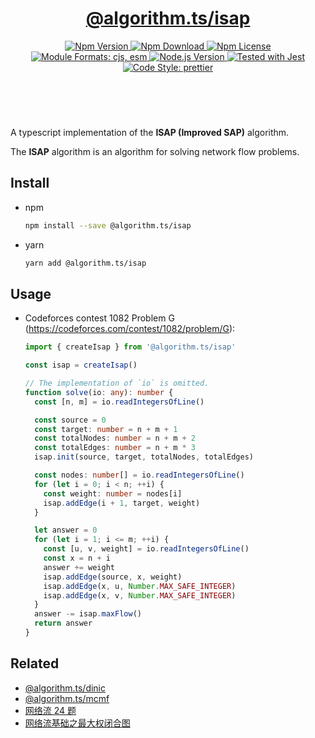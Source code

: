 <header>
  <h1 align="center">
    <a href="https://github.com/guanghechen/algorithm.ts/tree/main/packages/isap#readme">@algorithm.ts/isap</a>
  </h1>
  <div align="center">
    <a href="https://www.npmjs.com/package/@algorithm.ts/isap">
      <img
        alt="Npm Version"
        src="https://img.shields.io/npm/v/@algorithm.ts/isap.svg"
      />
    </a>
    <a href="https://www.npmjs.com/package/@algorithm.ts/isap">
      <img
        alt="Npm Download"
        src="https://img.shields.io/npm/dm/@algorithm.ts/isap.svg"
      />
    </a>
    <a href="https://www.npmjs.com/package/@algorithm.ts/isap">
      <img
        alt="Npm License"
        src="https://img.shields.io/npm/l/@algorithm.ts/isap.svg"
      />
    </a>
    <a href="#install">
      <img
        alt="Module Formats: cjs, esm"
        src="https://img.shields.io/badge/module_formats-cjs%2C%20esm-green.svg"
      />
    </a>
    <a href="https://github.com/nodejs/node">
      <img
        alt="Node.js Version"
        src="https://img.shields.io/node/v/@algorithm.ts/isap"
      />
    </a>
    <a href="https://github.com/facebook/jest">
      <img
        alt="Tested with Jest"
        src="https://img.shields.io/badge/tested_with-jest-9c465e.svg"
      />
    </a>
    <a href="https://github.com/prettier/prettier">
      <img
        alt="Code Style: prettier"
        src="https://img.shields.io/badge/code_style-prettier-ff69b4.svg?style=flat-square"
      />
    </a>
  </div>
</header>
<br/>


A typescript implementation of the **ISAP (Improved SAP)** algorithm.

The **ISAP** algorithm is an algorithm for solving network flow problems.


## Install

* npm

  ```bash
  npm install --save @algorithm.ts/isap
  ```

* yarn

  ```bash
  yarn add @algorithm.ts/isap
  ```

## Usage

* Codeforces contest 1082 Problem G (https://codeforces.com/contest/1082/problem/G):

  ```typescript
  import { createIsap } from '@algorithm.ts/isap'

  const isap = createIsap()

  // The implementation of `io` is omitted.
  function solve(io: any): number {
    const [n, m] = io.readIntegersOfLine()

    const source = 0
    const target: number = n + m + 1
    const totalNodes: number = n + m + 2
    const totalEdges: number = n + m * 3
    isap.init(source, target, totalNodes, totalEdges)

    const nodes: number[] = io.readIntegersOfLine()
    for (let i = 0; i < n; ++i) {
      const weight: number = nodes[i]
      isap.addEdge(i + 1, target, weight)
    }

    let answer = 0
    for (let i = 1; i <= m; ++i) {
      const [u, v, weight] = io.readIntegersOfLine()
      const x = n + i
      answer += weight
      isap.addEdge(source, x, weight)
      isap.addEdge(x, u, Number.MAX_SAFE_INTEGER)
      isap.addEdge(x, v, Number.MAX_SAFE_INTEGER)
    }
    answer -= isap.maxFlow()
    return answer
  }
  ```


## Related

* [@algorithm.ts/dinic](https://github.com/guanghechen/algorithm.ts/tree/main/packages/dinic)
* [@algorithm.ts/mcmf](https://github.com/guanghechen/algorithm.ts/tree/main/packages/mcmf)
* [网络流 24 题](https://me.guanghechen.com/post/algorithm/graph/network-flow/24-problems/)
* [网络流基础之最大权闭合图](https://me.guanghechen.com/post/algorithm/graph/network-flow/%E6%9C%80%E5%A4%A7%E6%9D%83%E9%97%AD%E5%90%88%E5%9B%BE/)


[homepage]: https://github.com/guanghechen/algorithm.ts/tree/main/packages/isap#readme
